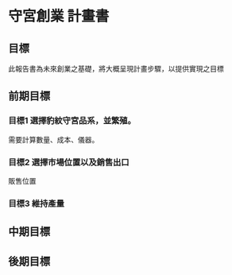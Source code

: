 # 守宮創業 計畫書

## 目標
此報告書為未來創業之基礎，將大概呈現計畫步驟，以提供實現之目標

## 前期目標

### 目標1 選擇豹紋守宮品系，並繁殖。
需要計算數量、成本、儀器。
### 目標2 選擇市場位置以及銷售出口
販售位置
### 目標3 維持產量


## 中期目標


## 後期目標